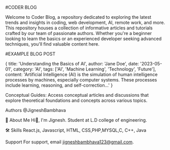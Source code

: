 #CODER BLOG

Welcome to Coder Blog, a repository dedicated to exploring the latest trends and insights in coding, web development, AI, remote work, and more. This repository houses a collection of informative articles and tutorials crafted by our team of passionate authors. Whether you're a beginner looking to learn the basics or an experienced developer seeking advanced techniques, you'll find valuable content here.

#EXAMPLE BLOG POST

{
  title: 'Understanding the Basics of AI',
  author: 'Jane Doe',
  date: '2023-05-01',
  category: 'AI',
  tags: ['AI', 'Machine Learning', 'Technology', 'Future'],
  content: 'Artificial Intelligence (AI) is the simulation of human intelligence processes by machines, especially computer systems. These processes include learning, reasoning, and self-correction...'
}

Conceptual Guides: 
Access conceptual articles and discussions that explore theoretical foundations and concepts across various topics.


Authors
@JigneshBambhava

🚀 About Me
Hi👋, I'm Jignesh. Student at L.D college of engineering.

🛠 Skills
React.js, Javascript, HTML, CSS,PHP,MYSQL,C, C++, Java

Support
For support, email jigneshbambhava123@gmail.com.
